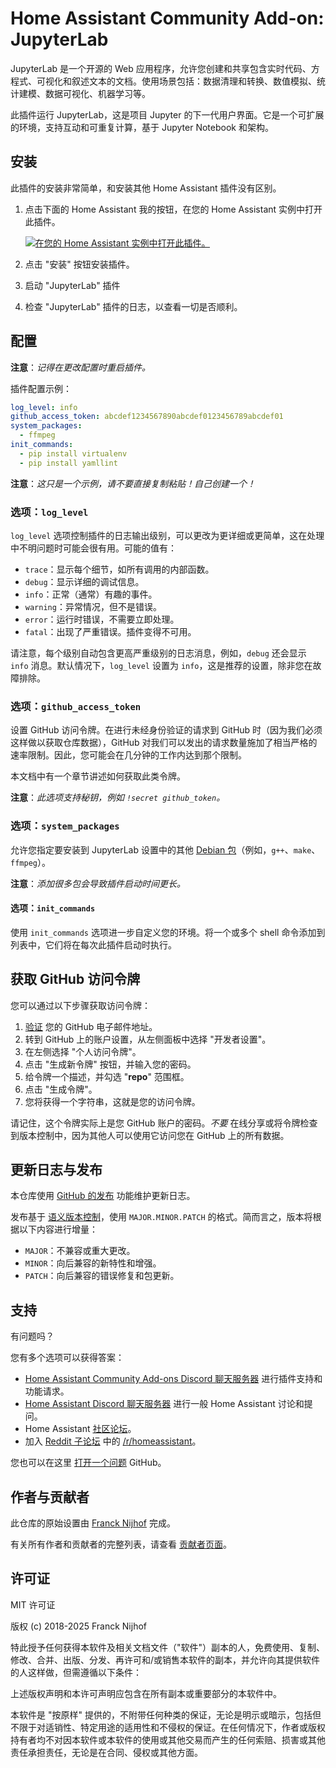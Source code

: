 # Home Assistant Community Add-on: JupyterLab

JupyterLab 是一个开源的 Web 应用程序，允许您创建和共享包含实时代码、方程式、可视化和叙述文本的文档。使用场景包括：数据清理和转换、数值模拟、统计建模、数据可视化、机器学习等。

此插件运行 JupyterLab，这是项目 Jupyter 的下一代用户界面。它是一个可扩展的环境，支持互动和可重复计算，基于 Jupyter Notebook 和架构。

## 安装

此插件的安装非常简单，和安装其他 Home Assistant 插件没有区别。

1. 点击下面的 Home Assistant 我的按钮，在您的 Home Assistant 实例中打开此插件。

   [![在您的 Home Assistant 实例中打开此插件。][addon-badge]][addon]

1. 点击 "安装" 按钮安装插件。
1. 启动 "JupyterLab" 插件
1. 检查 "JupyterLab" 插件的日志，以查看一切是否顺利。

## 配置

**注意**：_记得在更改配置时重启插件。_

插件配置示例：

```yaml
log_level: info
github_access_token: abcdef1234567890abcdef0123456789abcdef01
system_packages:
  - ffmpeg
init_commands:
  - pip install virtualenv
  - pip install yamllint
```

**注意**：_这只是一个示例，请不要直接复制粘贴！自己创建一个！_

### 选项：`log_level`

`log_level` 选项控制插件的日志输出级别，可以更改为更详细或更简单，这在处理中不明问题时可能会很有用。可能的值有：

- `trace`：显示每个细节，如所有调用的内部函数。
- `debug`：显示详细的调试信息。
- `info`：正常（通常）有趣的事件。
- `warning`：异常情况，但不是错误。
- `error`：运行时错误，不需要立即处理。
- `fatal`：出现了严重错误。插件变得不可用。

请注意，每个级别自动包含更高严重级别的日志消息，例如，`debug` 还会显示 `info` 消息。默认情况下，`log_level` 设置为 `info`，这是推荐的设置，除非您在故障排除。

### 选项：`github_access_token`

设置 GitHub 访问令牌。在进行未经身份验证的请求到 GitHub 时（因为我们必须这样做以获取仓库数据），GitHub 对我们可以发出的请求数量施加了相当严格的速率限制。因此，您可能会在几分钟的工作内达到那个限制。

本文档中有一个章节讲述如何获取此类令牌。

**注意**：_此选项支持秘钥，例如 `!secret github_token`。_

### 选项：`system_packages`

允许您指定要安装到 JupyterLab 设置中的其他 [Debian 包][debian-packages]（例如，`g++`、`make`、`ffmpeg`）。

**注意**：_添加很多包会导致插件启动时间更长。_

#### 选项：`init_commands`

使用 `init_commands` 选项进一步自定义您的环境。将一个或多个 shell 命令添加到列表中，它们将在每次此插件启动时执行。

## 获取 GitHub 访问令牌

您可以通过以下步骤获取访问令牌：

1. [验证][github-verify] 您的 GitHub 电子邮件地址。
1. 转到 GitHub 上的账户设置，从左侧面板中选择 "开发者设置"。
1. 在左侧选择 "个人访问令牌"。
1. 点击 "生成新令牌" 按钮，并输入您的密码。
1. 给令牌一个描述，并勾选 "**repo**" 范围框。
1. 点击 "生成令牌"。
1. 您将获得一个字符串，这就是您的访问令牌。

请记住，这个令牌实际上是您 GitHub 账户的密码。_不要_ 在线分享或将令牌检查到版本控制中，因为其他人可以使用它访问您在 GitHub 上的所有数据。

## 更新日志与发布

本仓库使用 [GitHub 的发布][releases] 功能维护更新日志。

发布基于 [语义版本控制][semver]，使用 `MAJOR.MINOR.PATCH` 的格式。简而言之，版本将根据以下内容进行增量：

- `MAJOR`：不兼容或重大更改。
- `MINOR`：向后兼容的新特性和增强。
- `PATCH`：向后兼容的错误修复和包更新。

## 支持

有问题吗？

您有多个选项可以获得答案：

- [Home Assistant Community Add-ons Discord 聊天服务器][discord] 进行插件支持和功能请求。
- [Home Assistant Discord 聊天服务器][discord-ha] 进行一般 Home Assistant 讨论和提问。
- Home Assistant [社区论坛][forum]。
- 加入 [Reddit 子论坛][reddit] 中的 [/r/homeassistant][reddit]。

您也可以在这里 [打开一个问题][issue] GitHub。

## 作者与贡献者

此仓库的原始设置由 [Franck Nijhof][frenck] 完成。

有关所有作者和贡献者的完整列表，请查看 [贡献者页面][contributors]。

## 许可证

MIT 许可证

版权 (c) 2018-2025 Franck Nijhof

特此授予任何获得本软件及相关文档文件（"软件"）副本的人，免费使用、复制、修改、合并、出版、分发、再许可和/或销售本软件的副本，并允许向其提供软件的人这样做，但需遵循以下条件：

上述版权声明和本许可声明应包含在所有副本或重要部分的本软件中。

本软件是 "按原样" 提供的，不附带任何种类的保证，无论是明示或暗示，包括但不限于对适销性、特定用途的适用性和不侵权的保证。在任何情况下，作者或版权持有者均不对因本软件或本软件的使用或其他交易而产生的任何索赔、损害或其他责任承担责任，无论是在合同、侵权或其他方面。

[addon-badge]: https://my.home-assistant.io/badges/supervisor_addon.svg
[addon]: https://my.home-assistant.io/redirect/supervisor_addon/?addon=a0d7b954_jupyterlablite&repository_url=https%3A%2F%2Fgithub.com%2Fhassio-addons%2Frepository
[debian-packages]: https://www.debian.org/distrib/packages
[contributors]: https://github.com/hassio-addons/addon-jupyterlab/graphs/contributors
[discord-ha]: https://discord.gg/c5DvZ4e
[discord]: https://discord.me/hassioaddons
[forum-shield]: https://img.shields.io/badge/community-forum-brightgreen.svg
[forum]: https://community.home-assistant.io/t/home-assistant-community-add-on-jupyterlab/87337?u=frenck
[frenck]: https://github.com/frenck
[github-verify]: https://help.github.com/articles/verifying-your-email-address
[issue]: https://github.com/hassio-addons/addon-jupyterlab/issues
[python-packages]: https://pypi.org/
[reddit]: https://reddit.com/r/homeassistant
[releases]: https://github.com/hassio-addons/addon-jupyterlab/releases
[semver]: https://semver.org/spec/v2.0.0.html